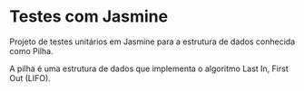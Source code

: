 # Testes com Jasmine

Projeto de testes unitários em Jasmine para a estrutura de dados conhecida como Pilha. 

A pilha é uma estrutura de dados que implementa o algoritmo Last In, First Out (LIFO). 
